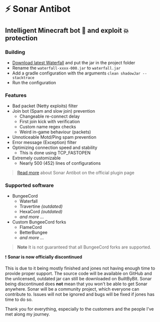 # ⚡ Sonar Antibot

## Intelligent Minecraft bot :wrench: and exploit :boom: protection

### Building

* [Download latest Waterfall](https://papermc.io/downloads#Waterfall) and put the jar in the project folder
* Rename the `waterfall-xxxx-000.jar` to `waterfall.jar`
* Add a gradle configuration with the arguments `clean shadowJar --stacktrace`
* Run the configuration

### Features
* Bad packet (Netty exploits) filter
* Join bot (Spam and slow join) prevention
  * Changeable re-connect delay
  * First join kick with verification
  * Custom name regex checks
  * Weird in-game behaviour (packets)
* Unnoticeable Motd/Ping spam prevention
* Error message (Exception) filter
* Optimizing connection speed and stability
  * This is done using TCP_FASTOPEN
* Extremely customizable
  * Nearly 500 (452) lines of configurations

> [Read more](https://builtbybit.com/resources/23353/) about Sonar Antibot on the official plugin page

### Supported software
* BungeeCord
  * Waterfall
  * Travertine _(outdated)_
  * HexaCord _(outdated)_
  * _and more ..._
* Custom BungeeCord forks
  * FlameCord
  * BetterBungee
  * _and more ..._

> **Note** It is not guaranteed that all BungeeCord forks are supported.

:heavy_exclamation_mark: **Sonar is now officially discontinued**

This is due to it being mostly finished and jones not having enough time to provide proper support.
The source code will be available on GitHub and the unlicensed, outdated jar can still be downloaded on BuiltByBit.
Sonar being discontinued does **not** mean that you won't be able to get Sonar anywhere.
Sonar will be a community project, which everyone can contribute to.
Issues will not be ignored and bugs will be fixed if jones has time to do so.

Thank you for everything, especially to the customers and the people I've met along my journey.
